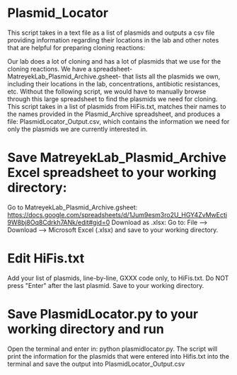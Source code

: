 # Plasmid_Locator
This script takes in a text file as a list of plasmids and outputs a csv file providing information regarding their locations in the lab and other notes that are helpful for preparing cloning reactions:

Our lab does a lot of cloning and has a lot of plasmids that we use for the cloning reactions.  We have a spreadsheet- MatreyekLab_Plasmid_Archive.gsheet- that lists all the plasmids we own, including their locations in the lab, concentrations, antibiotic resistances, etc.  Without the following script, we would have to manually browse through this large spreadsheet to find the plasmids we need for cloning.  This script takes in a list of plasmids from HiFis.txt, matches their names to the names provided in the Plasmid_Archive spreadsheet, and produces a file: PlasmidLocator_Output.csv, which contains the information we need for only the plasmids we are currently interested in.

# Save MatreyekLab_Plasmid_Archive Excel spreadsheet to your working directory:
  Go to MatreyekLab_Plasmid_Archive.gsheet: https://docs.google.com/spreadsheets/d/1Jum9esm3ro2U_HGY4ZvMwEcti9W8bj8Oq8Cdrkh7ANk/edit#gid=0
  Download as .xlsx: 
      Go to: File --> Download --> Microsoft Excel (.xlsx) and save to your working directory.
      
# Edit HiFis.txt
  Add your list of plasmids, line-by-line, GXXX code only, to HiFis.txt.
  Do NOT press "Enter" after the last plasmid.
  Save to your working directory.
  
# Save PlasmidLocator.py to your working directory and run
  Open the terminal and enter in: python plasmidlocator.py.
  The script will print the information for the plasmids that were entered into Hifis.txt into the terminal and save the output into PlasmidLocator_Output.csv
    
